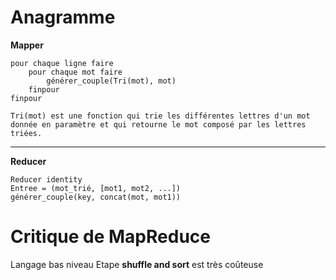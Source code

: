 # Anagramme
**Mapper**
```
pour chaque ligne faire
	pour chaque mot faire
		générer_couple(Tri(mot), mot)
	finpour
finpour

Tri(mot) est une fonction qui trie les différentes lettres d'un mot donnée en paramètre et qui retourne le mot composé par les lettres triées.
```
---
**Reducer**
```
Reducer identity
Entree = (mot_trié, [mot1, mot2, ...])
générer_couple(key, concat(mot, mot1))
```

# Critique de MapReduce
Langage bas niveau
Etape **shuffle and sort** est très coûteuse
